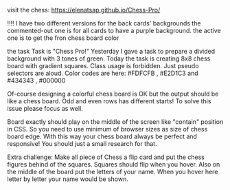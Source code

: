 visit the chess: https://elenatsap.github.io/Chess-Pro/

!!!! I have two different versions for the back cards' backgrounds
the commented-out one is for all cards to have a purple background.
the active one is to get the fron chess board color



the task
Task is "Chess Pro!"
Yesterday I gave a task to prepare a divided background with 3 tones of green.
Today the task is creating 8x8 chess board with gradient squares.
Class usage is forbidden. Just pseudo selectors are aloud.
Color codes are here: #FDFCFB
, #E2D1C3
and #434343
, #000000

Of-course designing a colorful chess board is OK but the output should be like a chess board.
Odd and even rows has different starts! To solve this issue please focus as well.

Board exactly should play on the middle of the screen like "contain" position in CSS. So you need to use minimum of browser sizes as size of chess board edge. With this way your chess board always be perfect and responsive!
You should just a small research for that.

Extra challenge:
Make all piece of Chess a flip card and put the chess figures behind of the squares. Squares should flip when you hover.
Also on the middle of the board put the letters of your name. When you hover here letter by letter your name would be shown.
